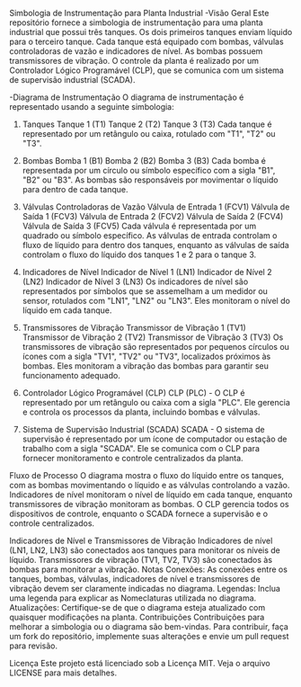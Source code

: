 Simbologia de Instrumentação para Planta Industrial
-Visão Geral
  Este repositório fornece a simbologia de instrumentação para uma planta industrial que possui três tanques. Os dois primeiros tanques enviam líquido para o terceiro tanque. Cada tanque está equipado com bombas, válvulas controladoras de vazão e indicadores de nível. As bombas possuem transmissores de vibração. O controle da planta é realizado por um Controlador Lógico Programável (CLP), que se comunica com um sistema de supervisão industrial (SCADA).

-Diagrama de Instrumentação
  O diagrama de instrumentação é representado usando a seguinte simbologia:

1. Tanques
Tanque 1 (T1)
Tanque 2 (T2)
Tanque 3 (T3)
  Cada tanque é representado por um retângulo ou caixa, rotulado com "T1", "T2" ou "T3".

2. Bombas
Bomba 1 (B1)
Bomba 2 (B2)
Bomba 3 (B3)
  Cada bomba é representada por um círculo ou símbolo específico com a sigla "B1", "B2" ou "B3". As bombas são responsáveis por movimentar o líquido para dentro de cada tanque.

3. Válvulas Controladoras de Vazão
Válvula de Entrada 1 (FCV1)
Válvula de Saída 1 (FCV3)
Válvula de Entrada 2 (FCV2)
Válvula de Saída 2 (FCV4)
Válvula de Saída 3 (FCV5)
Cada válvula é representada por um quadrado ou símbolo específico. As válvulas de entrada controlam o fluxo de líquido para dentro dos tanques, enquanto as válvulas de saída controlam o fluxo do líquido dos tanques 1 e 2 para o tanque 3.

4. Indicadores de Nível
Indicador de Nível 1 (LN1)
Indicador de Nível 2 (LN2)
Indicador de Nível 3 (LN3)
Os indicadores de nível são representados por símbolos que se assemelham a um medidor ou sensor, rotulados com "LN1", "LN2" ou "LN3". Eles monitoram o nível do líquido em cada tanque.

5. Transmissores de Vibração
Transmissor de Vibração 1 (TV1)
Transmissor de Vibração 2 (TV2)
Transmissor de Vibração 3 (TV3)
Os transmissores de vibração são representados por pequenos círculos ou ícones com a sigla "TV1", "TV2" ou "TV3", localizados próximos às bombas. Eles monitoram a vibração das bombas para garantir seu funcionamento adequado.

6. Controlador Lógico Programável (CLP)
CLP (PLC) - O CLP é representado por um retângulo ou caixa com a sigla "PLC". Ele gerencia e controla os processos da planta, incluindo bombas e válvulas.

7. Sistema de Supervisão Industrial (SCADA)
SCADA - O sistema de supervisão é representado por um ícone de computador ou estação de trabalho com a sigla "SCADA". Ele se comunica com o CLP para fornecer monitoramento e controle centralizados da planta.

Fluxo de Processo
O diagrama mostra o fluxo do líquido entre os tanques, com as bombas movimentando o líquido e as válvulas controlando a vazão. Indicadores de nível monitoram o nível de líquido em cada tanque, enquanto transmissores de vibração monitoram as bombas. O CLP gerencia todos os dispositivos de controle, enquanto o SCADA fornece a supervisão e o controle centralizados.

Indicadores de Nível e Transmissores de Vibração
Indicadores de nível (LN1, LN2, LN3) são conectados aos tanques para monitorar os níveis de líquido.
Transmissores de vibração (TV1, TV2, TV3) são conectados às bombas para monitorar a vibração.
Notas
Conexões: As conexões entre os tanques, bombas, válvulas, indicadores de nível e transmissores de vibração devem ser claramente indicadas no diagrama.
Legendas: Inclua uma legenda para explicar as Nomeclaturas utilizada no diagrama.
Atualizações: Certifique-se de que o diagrama esteja atualizado com quaisquer modificações na planta.
Contribuições
Contribuições para melhorar a simbologia ou o diagrama são bem-vindas. Para contribuir, faça um fork do repositório, implemente suas alterações e envie um pull request para revisão.

Licença
Este projeto está licenciado sob a Licença MIT. Veja o arquivo LICENSE para mais detalhes.
